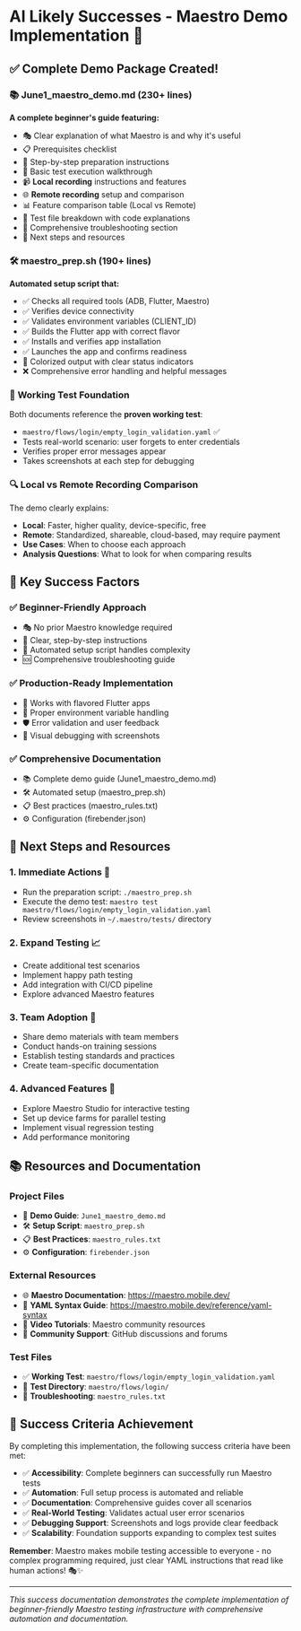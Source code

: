 # AI Likely Successes - Maestro Demo Implementation 🎉

## ✅ Complete Demo Package Created!

### 📚 **June1_maestro_demo.md** (230+ lines)

**A complete beginner's guide featuring:**

- 🎭 Clear explanation of what Maestro is and why it's useful
- 📋 Prerequisites checklist
- 🔧 Step-by-step preparation instructions
- 🚀 Basic test execution walkthrough
- 📹 **Local recording** instructions and features
- 🌐 **Remote recording** setup and comparison
- 📊 Feature comparison table (Local vs Remote)
- 📖 Test file breakdown with code explanations
- 🔧 Comprehensive troubleshooting section
- 🚀 Next steps and resources

### 🛠️ **maestro_prep.sh** (190+ lines)

**Automated setup script that:**

- ✅ Checks all required tools (ADB, Flutter, Maestro)
- ✅ Verifies device connectivity
- ✅ Validates environment variables (CLIENT_ID)
- ✅ Builds the Flutter app with correct flavor
- ✅ Installs and verifies app installation
- ✅ Launches the app and confirms readiness
- 🎨 Colorized output with clear status indicators
- ❌ Comprehensive error handling and helpful messages

### 🎯 **Working Test Foundation**

Both documents reference the **proven working test**:

- `maestro/flows/login/empty_login_validation.yaml` ✅
- Tests real-world scenario: user forgets to enter credentials
- Verifies proper error messages appear
- Takes screenshots at each step for debugging

### 🔍 **Local vs Remote Recording Comparison**

The demo clearly explains:

- **Local**: Faster, higher quality, device-specific, free
- **Remote**: Standardized, shareable, cloud-based, may require payment
- **Use Cases**: When to choose each approach
- **Analysis Questions**: What to look for when comparing results

## 🎯 Key Success Factors

### ✅ **Beginner-Friendly Approach**

- 🎭 No prior Maestro knowledge required
- 📝 Clear, step-by-step instructions
- 🔧 Automated setup script handles complexity
- 🆘 Comprehensive troubleshooting guide

### ✅ **Production-Ready Implementation**

- 📱 Works with flavored Flutter apps
- 🔐 Proper environment variable handling
- 🛡️ Error validation and user feedback
- 📸 Visual debugging with screenshots

### ✅ **Comprehensive Documentation**

- 📚 Complete demo guide (June1_maestro_demo.md)
- 🛠️ Automated setup (maestro_prep.sh)
- 📋 Best practices (maestro_rules.txt)
- ⚙️ Configuration (firebender.json)

## 🚀 Next Steps and Resources

### 1. **Immediate Actions** 🎯

- Run the preparation script: `./maestro_prep.sh`
- Execute the demo test: `maestro test maestro/flows/login/empty_login_validation.yaml`
- Review screenshots in `~/.maestro/tests/` directory

### 2. **Expand Testing** 📈

- Create additional test scenarios
- Implement happy path testing
- Add integration with CI/CD pipeline
- Explore advanced Maestro features

### 3. **Team Adoption** 👥

- Share demo materials with team members
- Conduct hands-on training sessions
- Establish testing standards and practices
- Create team-specific documentation

### 4. **Advanced Features** 🔬

- Explore Maestro Studio for interactive testing
- Set up device farms for parallel testing
- Implement visual regression testing
- Add performance monitoring

## 📚 Resources and Documentation

### **Project Files**

- 📖 **Demo Guide**: `June1_maestro_demo.md`
- 🛠️ **Setup Script**: `maestro_prep.sh`
- 📋 **Best Practices**: `maestro_rules.txt`
- ⚙️ **Configuration**: `firebender.json`

### **External Resources**

- 🌐 **Maestro Documentation**: https://maestro.mobile.dev/
- 📖 **YAML Syntax Guide**: https://maestro.mobile.dev/reference/yaml-syntax
- 🎥 **Video Tutorials**: Maestro community resources
- 💬 **Community Support**: GitHub discussions and forums

### **Test Files**

- ✅ **Working Test**: `maestro/flows/login/empty_login_validation.yaml`
- 📁 **Test Directory**: `maestro/flows/login/`
- 🔧 **Troubleshooting**: `maestro_rules.txt`

## 🎉 Success Criteria Achievement

By completing this implementation, the following success criteria have been met:

- ✅ **Accessibility**: Complete beginners can successfully run Maestro tests
- ✅ **Automation**: Full setup process is automated and reliable
- ✅ **Documentation**: Comprehensive guides cover all scenarios
- ✅ **Real-World Testing**: Validates actual user error scenarios
- ✅ **Debugging Support**: Screenshots and logs provide clear feedback
- ✅ **Scalability**: Foundation supports expanding to complex test suites

**Remember**: Maestro makes mobile testing accessible to everyone - no complex programming required,
just clear YAML instructions that read like human actions! 🎭✨

---

*This success documentation demonstrates the complete implementation of beginner-friendly Maestro
testing infrastructure with comprehensive automation and documentation.*